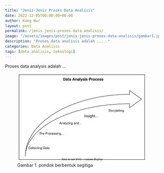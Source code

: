 ```yaml
---
title: "Jenis-Jenis Proses Data Analisis"
date: 2022-12-05T00:00:00+00:00
author: Kang Nur
layout: post
permalink: /jenis-jenis-proses-data-analisis/
image: "/assets/images/post/jenis-jenis-proses-data-analisis/gambar1.jpg"
description: "Proses data analisis adalah ... ."
categories: Data Analisis
tags: [data analisis, teknologi]
---
```

Proses data analysis adalah ...

<figure>
<img src="/assets/images/post/jenis-jenis-proses-data-analisis/gambar2.svg" class="center">
<figcaption>Gambar 1. pondok berbentuk segitiga </figcaption>
</figure>